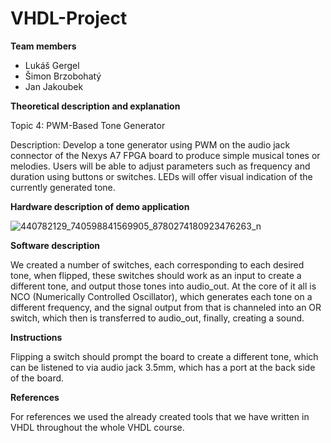 # VHDL-Project

**Team members**
- Lukáš Gergel
- Šimon Brzobohatý
- Jan Jakoubek

**Theoretical description and explanation**

Topic 4: PWM-Based Tone Generator

Description: Develop a tone generator using PWM on the audio jack connector of the Nexys A7 FPGA board to produce simple musical tones or melodies. Users will be able to adjust parameters such as frequency and duration using buttons or switches. LEDs will offer visual indication of the currently generated tone.

**Hardware description of demo application**


![440782129_740598841569905_8780274180923476263_n](https://github.com/246816/VHDL-Project/assets/168731152/9fd17e1c-b194-40a5-99d5-e58ca24a343f)

**Software description**

We created a number of switches, each corresponding to each desired tone, when flipped, these switches should work as an input to create a different tone, and output those tones into audio_out. At the core of it all is NCO (Numerically Controlled Oscillator), which generates each tone on a different frequency, and the signal output from that is channeled into an OR switch, which then is transferred to audio_out, finally, creating a sound.

**Instructions**

Flipping a switch should prompt the board to create a different tone, which can be listened to via audio jack 3.5mm, which has a port at the back side of the board.

**References**

For references we used the already created tools that we have written in VHDL throughout the whole VHDL course.
